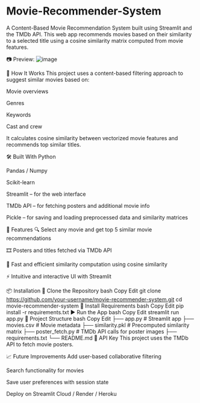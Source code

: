 # Movie-Recommender-System
A Content-Based Movie Recommendation System built using Streamlit and the TMDb API. This web app recommends movies based on their similarity to a selected title using a cosine similarity matrix computed from movie features.

📷 Preview:
![image](https://github.com/user-attachments/assets/4cd3b705-b103-4349-97a3-c841c570a607)

🧠 How It Works
This project uses a content-based filtering approach to suggest similar movies based on:

Movie overviews

Genres

Keywords

Cast and crew

It calculates cosine similarity between vectorized movie features and recommends top similar titles.

🛠️ Built With
Python

Pandas / Numpy

Scikit-learn

Streamlit – for the web interface

TMDb API – for fetching posters and additional movie info

Pickle – for saving and loading preprocessed data and similarity matrices

🔧 Features
🔍 Select any movie and get top 5 similar movie recommendations

🎞️ Posters and titles fetched via TMDb API

🧮 Fast and efficient similarity computation using cosine similarity

⚡ Intuitive and interactive UI with Streamlit

📦 Installation
🔁 Clone the Repository
bash
Copy
Edit
git clone https://github.com/your-username/movie-recommender-system.git
cd movie-recommender-system
🧱 Install Requirements
bash
Copy
Edit
pip install -r requirements.txt
▶️ Run the App
bash
Copy
Edit
streamlit run app.py
📁 Project Structure
bash
Copy
Edit
├── app.py                  # Streamlit app
├── movies.csv              # Movie metadata
├── similarity.pkl          # Precomputed similarity matrix
├── poster_fetch.py         # TMDb API calls for poster images
├── requirements.txt
└── README.md
🔑 API Key
This project uses the TMDb API to fetch movie posters.

📈 Future Improvements
Add user-based collaborative filtering

Search functionality for movies

Save user preferences with session state

Deploy on Streamlit Cloud / Render / Heroku
